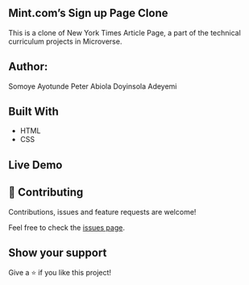 ## Mint.com’s Sign up Page Clone
This is a clone of New York Times Article Page, a part of the technical curriculum projects in Microverse.

## Author:
Somoye Ayotunde Peter
Abiola Doyinsola Adeyemi
<!-- ![Screenshot](/img/my-form.JPG) -->

## Built With

- HTML
- CSS

## Live Demo
<!-- [Live Demo Link](https://rawcdn.githack.com/Abidoyinsola1/form-project/3e3f33f2809d63114d4a7387109f894ac629ad2b/index.html) -->

<!-- ## Author

👤 **Abiola Doyinsola Adeyemi**
- Github: [@githubhandle](https://github.com/abidoyinsola1)
- Twitter: [@twitterhandle](https://twitter.com/abidoyinsola)
- LinkedIn: [LinkedIn](https://www.linkedin.com/in/doyinsola-adeyemi) -->

## 🤝 Contributing

Contributions, issues and feature requests are welcome!

Feel free to check the [issues page](https://github.com/Abidoyinsola1/form-project/tree/myform).

## Show your support

Give a ⭐️ if you like this project!
